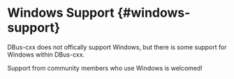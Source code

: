 Windows Support {#windows-support}
===

DBus-cxx does not offically support Windows, but there is some support for Windows within DBus-cxx.

Support from community members who use Windows is welcomed!
